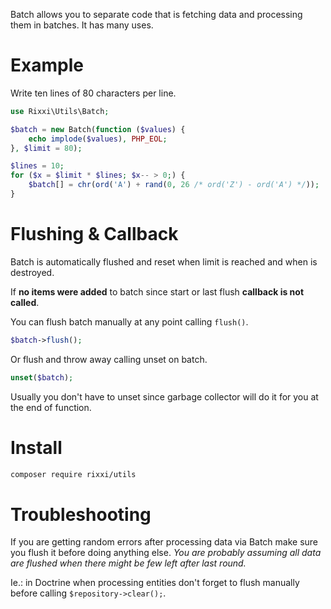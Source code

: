 Batch allows you to separate code that is fetching data and processing them in batches. It has many uses.


# Example

Write ten lines of 80 characters per line.
```php
use Rixxi\Utils\Batch;

$batch = new Batch(function ($values) {
	echo implode($values), PHP_EOL;
}, $limit = 80);

$lines = 10;
for ($x = $limit * $lines; $x-- > 0;) {
	$batch[] = chr(ord('A') + rand(0, 26 /* ord('Z') - ord('A') */));
}
```


# Flushing & Callback

Batch is automatically flushed and reset when limit is reached and when is destroyed.

If **no items were added** to batch since start or last flush **callback is not called**.

You can flush batch manually at any point calling `flush()`.
```php
$batch->flush();
```
Or flush and throw away calling unset on batch.
```php
unset($batch);
```
Usually you don't have to unset since garbage collector will do it for you at the end of function.


# Install
```sh
composer require rixxi/utils
```


# Troubleshooting

If you are getting random errors after processing data via Batch make sure you flush it before doing anything else.
*You are probably assuming all data are flushed when there might be few left after last round.*

Ie.: in Doctrine when processing entities don't forget to flush manually before calling `$repository->clear();`.